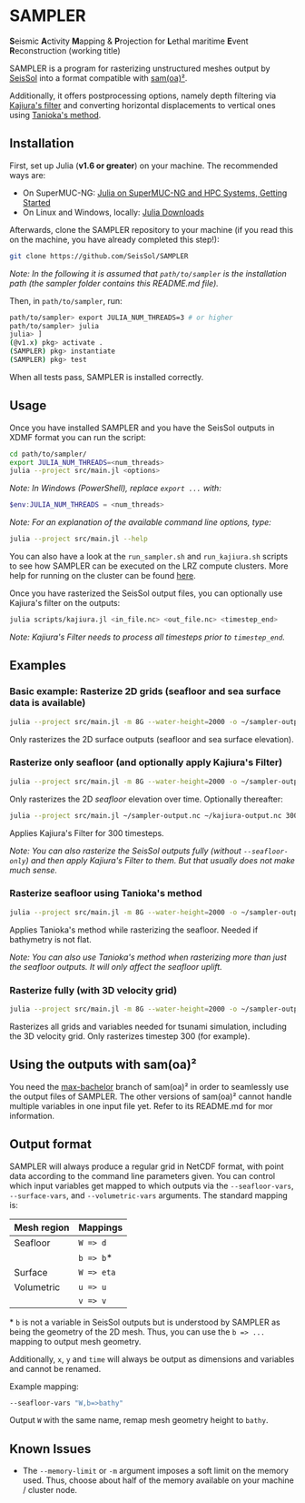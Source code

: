 # SAMPLER
**S**eismic **A**ctivity **M**apping & **P**rojection for **L**ethal maritime **E**vent **R**econstruction (working title)

SAMPLER is a program for rasterizing unstructured meshes output by [SeisSol][1] into a format compatible with [sam(oa)²][2].

Additionally, it offers postprocessing options, namely depth filtering via [Kajiura's filter][3] and converting horizontal displacements to vertical ones using [Tanioka's method][7].

## Installation
First, set up Julia (**v1.6 or greater**) on your machine.
The recommended ways are:

* On SuperMUC-NG: [Julia on SuperMUC-NG and HPC Systems, Getting Started][8]
* On Linux and Windows, locally: [Julia Downloads][4]

Afterwards, clone the SAMPLER repository to your machine (if you read this on the machine, you have already completed this step!):

```bash
git clone https://github.com/SeisSol/SAMPLER
```

_Note: In the following it is assumed that `path/to/sampler` is the installation path (the sampler folder contains this README.md file)._

Then, in `path/to/sampler`, run:

```bash
path/to/sampler> export JULIA_NUM_THREADS=3 # or higher
path/to/sampler> julia
julia> ]
(@v1.x) pkg> activate .
(SAMPLER) pkg> instantiate
(SAMPLER) pkg> test
```

When all tests pass, SAMPLER is installed correctly.

## Usage
Once you have installed SAMPLER and you have the SeisSol outputs in XDMF format you can run the script:

```bash
cd path/to/sampler/
export JULIA_NUM_THREADS=<num_threads>
julia --project src/main.jl <options>
```

_Note: In Windows (PowerShell), replace `export ...` with:_

```powershell
$env:JULIA_NUM_THREADS = <num_threads>
```
_Note: For an explanation of the available command line options, type:_

```bash
julia --project src/main.jl --help
```

You can also have a look at the `run_sampler.sh` and `run_kajiura.sh` scripts to see how SAMPLER can be executed on the LRZ compute clusters.
More help for running on the cluster can be found [here][5].

Once you have rasterized the SeisSol output files, you can optionally use Kajiura's filter on the outputs:

```bash
julia scripts/kajiura.jl <in_file.nc> <out_file.nc> <timestep_end>
```

_Note: Kajiura's Filter needs to process all timesteps prior to `timestep_end`._

## Examples
### Basic example: Rasterize 2D grids (seafloor and sea surface data is available)

```bash
julia --project src/main.jl -m 8G --water-height=2000 -o ~/sampler-output.nc ~/seissol-outputs/out-surface.xdmf
```

Only rasterizes the 2D surface outputs (seafloor and sea surface elevation).

### Rasterize only seafloor (and optionally apply Kajiura's Filter)

```bash
julia --project src/main.jl -m 8G --water-height=2000 -o ~/sampler-output.nc --seafloor-only ~/seissol-outputs/out-surface.xdmf
```

Only rasterizes the 2D _seafloor_ elevation over time. Optionally thereafter:

```bash    
julia --project src/main.jl ~/sampler-output.nc ~/kajiura-output.nc 300
```

Applies Kajiura's Filter for 300 timesteps.

_Note: You can also rasterize the SeisSol outputs fully (without `--seafloor-only`) and then apply Kajiura's Filter to them. But that usually does not make much sense._

### Rasterize seafloor using Tanioka's method

```bash
julia --project src/main.jl -m 8G --water-height=2000 -o ~/sampler-output.nc --seafloor-only --tanioka ~/seissol-outputs/out-surface.xdmf
```

Applies Tanioka's method while rasterizing the seafloor. Needed if bathymetry is not flat.

_Note: You can also use Tanioka's method when rasterizing more than just the seafloor outputs. It will only affect the seafloor uplift._

### Rasterize fully (with 3D velocity grid)

```bash
julia --project src/main.jl -m 8G --water-height=2000 -o ~/sampler-output.nc -s 300 ~/seissol-outputs/out-surface.xdmf
```

Rasterizes all grids and variables needed for tsunami simulation, including the 3D velocity grid.
Only rasterizes timestep 300 (for example).

## Using the outputs with sam(oa)²
You need the [max-bachelor][6] branch of sam(oa)² in order to seamlessly use the output files of SAMPLER.
The other versions of sam(oa)² cannot handle multiple variables in one input file yet.
Refer to its README.md for mor information.

## Output format
SAMPLER will always produce a regular grid in NetCDF format, with point data according to the command line parameters given.
You can control which input variables get mapped to which outputs via the `--seafloor-vars`, `--surface-vars`, and `--volumetric-vars` arguments.
The standard mapping is:

| Mesh region | Mappings    |
|-------------|-------------|
| Seafloor    | `W => d`    |
|             | `b => b`*   |
| Surface     | `W => eta`  |
| Volumetric  | `u => u`    |
|             | `v => v`    |

\* `b` is not a variable in SeisSol outputs but is understood by SAMPLER as being the geometry of the 2D mesh. Thus, you can use the `b => ...` mapping to output mesh geometry.

Additionally, `x`, `y` and `time` will always be output as dimensions and variables and cannot be renamed.

Example mapping:

```bash
--seafloor-vars "W,b=>bathy"
```

Output `W` with the same name, remap mesh geometry height to `bathy`.

## Known Issues
* The `--memory-limit` or `-m` argument imposes a soft limit on the memory used. Thus, choose about half of the memory available on your machine / cluster node.


[1]: http://www.seissol.org/
[2]: https://gitlab.lrz.de/samoa/samoa
[3]: https://ci.nii.ac.jp/naid/120000866529/
[4]: https://julialang.org/downloads/
[5]: https://doku.lrz.de/display/PUBLIC/Running+serial+jobs+on+the+Linux-Cluster#RunningserialjobsontheLinuxCluster-Script-drivenSLURMjobs
[6]: https://gitlab.lrz.de/samoa/samoa/-/tree/max-bachelor
[7]: https://dx.doi.org/10.1029/96GL00736
[8]: https://doku.lrz.de/display/PUBLIC/FAQ%3A+Julia+on+SuperMUC-NG+and+HPC+Systems#FAQ:JuliaonSuperMUCNGandHPCSystems-Gettingstarted
